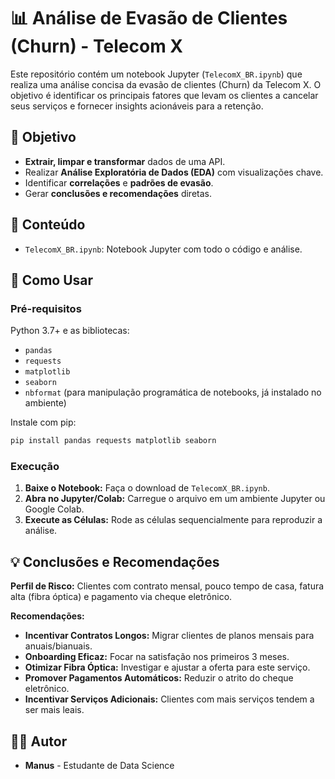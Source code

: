 # 📊 Análise de Evasão de Clientes (Churn) - Telecom X

Este repositório contém um notebook Jupyter (`TelecomX_BR.ipynb`) que realiza uma análise concisa da evasão de clientes (Churn) da Telecom X. O objetivo é identificar os principais fatores que levam os clientes a cancelar seus serviços e fornecer insights acionáveis para a retenção.

## 🎯 Objetivo

*   **Extrair, limpar e transformar** dados de uma API.
*   Realizar **Análise Exploratória de Dados (EDA)** com visualizações chave.
*   Identificar **correlações** e **padrões de evasão**.
*   Gerar **conclusões e recomendações** diretas.

## 📁 Conteúdo

*   `TelecomX_BR.ipynb`: Notebook Jupyter com todo o código e análise.

## 🚀 Como Usar

### Pré-requisitos

Python 3.7+ e as bibliotecas:

*   `pandas`
*   `requests`
*   `matplotlib`
*   `seaborn`
*   `nbformat` (para manipulação programática de notebooks, já instalado no ambiente)

Instale com pip:

```bash
pip install pandas requests matplotlib seaborn
```

### Execução

1.  **Baixe o Notebook:** Faça o download de `TelecomX_BR.ipynb`.
2.  **Abra no Jupyter/Colab:** Carregue o arquivo em um ambiente Jupyter ou Google Colab.
3.  **Execute as Células:** Rode as células sequencialmente para reproduzir a análise.

## 💡 Conclusões e Recomendações

**Perfil de Risco:** Clientes com contrato mensal, pouco tempo de casa, fatura alta (fibra óptica) e pagamento via cheque eletrônico.

**Recomendações:**

*   **Incentivar Contratos Longos:** Migrar clientes de planos mensais para anuais/bianuais.
*   **Onboarding Eficaz:** Focar na satisfação nos primeiros 3 meses.
*   **Otimizar Fibra Óptica:** Investigar e ajustar a oferta para este serviço.
*   **Promover Pagamentos Automáticos:** Reduzir o atrito do cheque eletrônico.
*   **Incentivar Serviços Adicionais:** Clientes com mais serviços tendem a ser mais leais.

## 🧑‍💻 Autor

*   **Manus** - Estudante de Data Science


